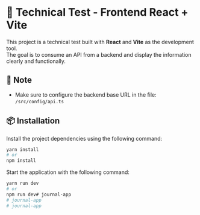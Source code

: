# 🧪 Technical Test - Frontend React + Vite

This project is a technical test built with **React** and **Vite** as the development tool.  
The goal is to consume an API from a backend and display the information clearly and functionally.

## 🚀 Note

- Make sure to configure the backend base URL in the file: `/src/config/api.ts`

## 📦 Installation

Install the project dependencies using the following command:

```bash
yarn install
# or
npm install
```
Start the application with the following command:
```bash
yarn run dev
# or 
npm run dev# journal-app
# journal-app
# journal-app

